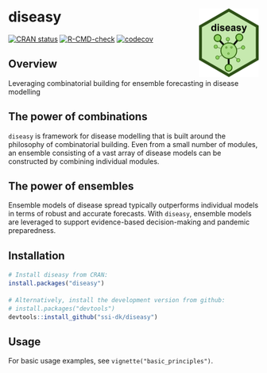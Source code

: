 
<!-- README.md is generated from README.Rmd. Please edit that file. -->

# diseasy <a href="https://ssi-dk.github.io/diseasy/"><img src="man/figures/logo.png" align="right" height="138" alt="diseasy website" /></a>

<!-- badges: start -->

[![CRAN
status](https://www.r-pkg.org/badges/version/diseasy)](https://CRAN.R-project.org/package=diseasy)
[![R-CMD-check](https://github.com/ssi-dk/diseasy/actions/workflows/R-CMD-check.yaml/badge.svg)](https://github.com/ssi-dk/diseasy/actions/workflows/R-CMD-check.yaml)
[![codecov](https://codecov.io/gh/ssi-dk/diseasy/graph/badge.svg?token=7RRVVVHOWR)](https://codecov.io/gh/ssi-dk/diseasy)

<!-- badges: end -->

## Overview

Leveraging combinatorial building for ensemble forecasting in disease
modelling

## The power of combinations

`diseasy` is framework for disease modelling that is built around the
philosophy of combinatorial building. Even from a small number of
modules, an ensemble consisting of a vast array of disease models can be
constructed by combining individual modules.

## The power of ensembles

Ensemble models of disease spread typically outperforms individual
models in terms of robust and accurate forecasts. With `diseasy`,
ensemble models are leveraged to support evidence-based decision-making
and pandemic preparedness.

## Installation

``` r
# Install diseasy from CRAN:
install.packages("diseasy")

# Alternatively, install the development version from github:
# install.packages("devtools")
devtools::install_github("ssi-dk/diseasy")
```

## Usage

For basic usage examples, see `vignette("basic_principles")`.
